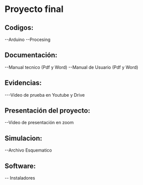 # Proyecto final 
## Codigos:
--Arduino 
--Procesing 
## Documentación:
--Manual tecnico    (Pdf y Word)
--Manual de Usuario (Pdf y Word)
## Evidencias:
---Video de prueba en Youtube y Drive 
## Presentación del proyecto:
--Video de presentación en zoom 
## Simulacion:
--Archivo Esquematico 
## Software:
-- Instaladores
